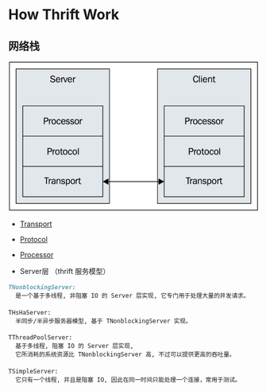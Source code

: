 # How Thrift Work


## 网络栈
![](../pic/thrift-network-stack.png)
* [Transport](Layer-Transport.md)
* [Protocol](Layer-Protocol.md)
* [Processor](Layer-Processor.md)

* Server层 （thrift 服务模型）
```md
TNonblockingServer: 
  是一个基于多线程, 非阻塞 IO 的 Server 层实现, 它专门用于处理大量的并发请求。

THsHaServer: 
  半同步/半异步服务器模型, 基于 TNonblockingServer 实现。

TThreadPoolServer:
  基于多线程, 阻塞 IO 的 Server 层实现, 
  它所消耗的系统资源比 TNonblockingServer 高, 不过可以提供更高的吞吐量。

TSimpleServer: 
  它只有一个线程, 并且是阻塞 IO, 因此在同一时间只能处理一个连接，常用于测试。
```
